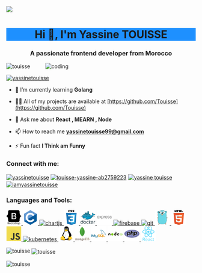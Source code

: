<img src="https://www.xpand-it.com/wp-content/uploads/2020/04/AFBannerReact_1920x500.png" />
<h1 align="center" style="background-color:DodgerBlue;">Hi 👋, I'm Yassine TOUISSE</h1>

<h3 align="center" >A passionate frontend developer from Morocco</h3>
<a href="https://github.com/oakoudad/badge42"><img align="right" alt="coding" width="400"  src="https://badge.mediaplus.ma/binary/ytouisse" alt="ytouisse's 42 stats" /></a>
<p align="left"> <img src="https://komarev.com/ghpvc/?username=touisse&label=Profile%20views&color=0e75b6&style=flat" alt="touisse" /> </p>

<p align="left"> <a href="https://twitter.com/yassinetouisse" target="blank"><img src="https://img.shields.io/twitter/follow/yassinetouisse?logo=twitter&style=for-the-badge" alt="yassinetouisse" /></a> </p>

- 🌱 I’m currently learning **Golang**

- 👨‍💻 All of my projects are available at [https://github.com/Touisse](https://github.com/Touisse)

- 💬 Ask me about **React , MEARN , Node**

- 📫 How to reach me **yassinetouisse99@gmail.com**

- ⚡ Fun fact **I Think am Funny**

<h3 align="left">Connect with me:</h3>
<p align="left">
<a href="https://twitter.com/yassinetouisse" target="blank"><img align="center" src="https://raw.githubusercontent.com/rahuldkjain/github-profile-readme-generator/master/src/images/icons/Social/twitter.svg" alt="yassinetouisse" height="30" width="40" /></a>
<a href="https://linkedin.com/in/touisse-yassine-ab2759223" target="blank"><img align="center" src="https://raw.githubusercontent.com/rahuldkjain/github-profile-readme-generator/master/src/images/icons/Social/linked-in-alt.svg" alt="touisse-yassine-ab2759223" height="30" width="40" /></a>
<a href="https://fb.com/yassine touisse" target="blank"><img align="center" src="https://raw.githubusercontent.com/rahuldkjain/github-profile-readme-generator/master/src/images/icons/Social/facebook.svg" alt="yassine touisse" height="30" width="40" /></a>
<a href="https://instagram.com/iamyassinetouisse" target="blank"><img align="center" src="https://raw.githubusercontent.com/rahuldkjain/github-profile-readme-generator/master/src/images/icons/Social/instagram.svg" alt="iamyassinetouisse" height="30" width="40" /></a>
</p>

<h3 align="left">Languages and Tools:</h3>
<p align="left"> <a href="https://getbootstrap.com" target="_blank" rel="noreferrer"> <img src="https://raw.githubusercontent.com/devicons/devicon/master/icons/bootstrap/bootstrap-plain-wordmark.svg" alt="bootstrap" width="40" height="40"/> </a> <a href="https://www.cprogramming.com/" target="_blank" rel="noreferrer"> <img src="https://raw.githubusercontent.com/devicons/devicon/master/icons/c/c-original.svg" alt="c" width="40" height="40"/> </a> <a href="https://www.chartjs.org" target="_blank" rel="noreferrer"> <img src="https://www.chartjs.org/media/logo-title.svg" alt="chartjs" width="40" height="40"/> </a> <a href="https://www.w3schools.com/css/" target="_blank" rel="noreferrer"> <img src="https://raw.githubusercontent.com/devicons/devicon/master/icons/css3/css3-original-wordmark.svg" alt="css3" width="40" height="40"/> </a> <a href="https://www.docker.com/" target="_blank" rel="noreferrer"> <img src="https://raw.githubusercontent.com/devicons/devicon/master/icons/docker/docker-original-wordmark.svg" alt="docker" width="40" height="40"/> </a> <a href="https://expressjs.com" target="_blank" rel="noreferrer"> <img src="https://raw.githubusercontent.com/devicons/devicon/master/icons/express/express-original-wordmark.svg" alt="express" width="40" height="40"/> </a> <a href="https://firebase.google.com/" target="_blank" rel="noreferrer"> <img src="https://www.vectorlogo.zone/logos/firebase/firebase-icon.svg" alt="firebase" width="40" height="40"/> </a> <a href="https://git-scm.com/" target="_blank" rel="noreferrer"> <img src="https://www.vectorlogo.zone/logos/git-scm/git-scm-icon.svg" alt="git" width="40" height="40"/> </a> <a href="https://golang.org" target="_blank" rel="noreferrer"> <img src="https://raw.githubusercontent.com/devicons/devicon/master/icons/go/go-original.svg" alt="go" width="40" height="40"/> </a> <a href="https://www.w3.org/html/" target="_blank" rel="noreferrer"> <img src="https://raw.githubusercontent.com/devicons/devicon/master/icons/html5/html5-original-wordmark.svg" alt="html5" width="40" height="40"/> </a> <a href="https://developer.mozilla.org/en-US/docs/Web/JavaScript" target="_blank" rel="noreferrer"> <img src="https://raw.githubusercontent.com/devicons/devicon/master/icons/javascript/javascript-original.svg" alt="javascript" width="40" height="40"/> </a> <a href="https://kubernetes.io" target="_blank" rel="noreferrer"> <img src="https://www.vectorlogo.zone/logos/kubernetes/kubernetes-icon.svg" alt="kubernetes" width="40" height="40"/> </a> <a href="https://www.linux.org/" target="_blank" rel="noreferrer"> <img src="https://raw.githubusercontent.com/devicons/devicon/master/icons/linux/linux-original.svg" alt="linux" width="40" height="40"/> </a> <a href="https://www.mongodb.com/" target="_blank" rel="noreferrer"> <img src="https://raw.githubusercontent.com/devicons/devicon/master/icons/mongodb/mongodb-original-wordmark.svg" alt="mongodb" width="40" height="40"/> </a> <a href="https://www.mysql.com/" target="_blank" rel="noreferrer"> <img src="https://raw.githubusercontent.com/devicons/devicon/master/icons/mysql/mysql-original-wordmark.svg" alt="mysql" width="40" height="40"/> </a> <a href="https://nodejs.org" target="_blank" rel="noreferrer"> <img src="https://raw.githubusercontent.com/devicons/devicon/master/icons/nodejs/nodejs-original-wordmark.svg" alt="nodejs" width="40" height="40"/> </a> <a href="https://www.php.net" target="_blank" rel="noreferrer"> <img src="https://raw.githubusercontent.com/devicons/devicon/master/icons/php/php-original.svg" alt="php" width="40" height="40"/> </a> <a href="https://reactjs.org/" target="_blank" rel="noreferrer"> <img src="https://raw.githubusercontent.com/devicons/devicon/master/icons/react/react-original-wordmark.svg" alt="react" width="40" height="40"/> </a> </p>

<p><img align="left" src="https://github-readme-stats.vercel.app/api/top-langs?username=touisse&show_icons=true&locale=en&layout=compact" alt="touisse" /></p>

<p>&nbsp;<img align="center" src="https://github-readme-stats.vercel.app/api?username=touisse&show_icons=true&locale=en" alt="touisse" /></p>

<p><img align="center" src="https://github-readme-streak-stats.herokuapp.com/?user=touisse&" alt="touisse" /></p>
